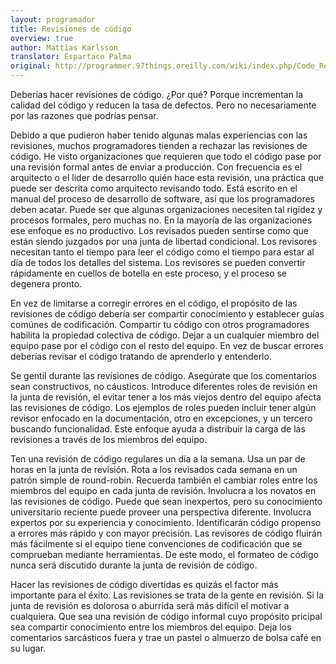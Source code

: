 ```yaml
---
layout: programador
title: Revisiones de código
overview: true
author: Mattias Karlsson
translator: Espartaco Palma
original: http://programmer.97things.oreilly.com/wiki/index.php/Code_Reviews
---
```


Deberías hacer revisiones de código. ¿Por qué? Porque incrementan la calidad del código y reducen la tasa de defectos. Pero no necesariamente por las razones que podrías pensar.

Debido a que pudieron haber tenido algunas malas experiencias con las revisiones, muchos programadores tienden a rechazar las revisiones de código. He visto organizaciones que requieren que todo el código pase por una revisión formal antes de enviar a producción. Con frecuencia es el arquitecto o el lider de desarrollo quién hace esta revisión, una práctica que puede ser descrita como arquitecto revisando todo. Está escrito en el manual del proceso de desarrollo de software, así que los programadores deben acatar. Puede ser que algunas organizaciones necesiten tal rigidez y procesos formales, pero muchas no. En la mayoría de las organizaciones ese enfoque es no productivo. Los revisados pueden sentirse como que están siendo juzgados por una junta de libertad condicional. Los revisores necesitan tanto el tiempo para leer el código como el tiempo para estar al día de todos los detalles del sistema. Los revisores se pueden convertir rápidamente en cuellos de botella en este proceso, y el proceso se degenera pronto.

En vez de limitarse a corregir errores en el código, el propósito de las revisiones de código debería ser compartir conocimiento y establecer guías comúnes de codificación. Compartir tu código con otros programadores habilita la propiedad colectiva de código. Dejar a un cualquier miembro del equipo pase por el código con el resto del equipo. En vez de buscar errores deberías revisar el código tratando de aprenderlo y entenderlo.

Se gentil durante las revisiones de código. Asegúrate que los comentarios sean constructivos, no cáusticos. Introduce diferentes roles de revisión en la junta de revisión, el evitar tener a los más viejos dentro del equipo afecta las revisiones de código. Los ejemplos de roles pueden incluir tener algún revisor enfocado en la documentación, otro en excepciones, y un tercero buscando funcionalidad. Este enfoque ayuda a distribuir la carga de las revisiones a través de los miembros del equipo.

Ten una revisión de código regulares un día a la semana. Usa un par de horas en la junta de revisión. Rota a los revisados cada semana en un patrón simple de round-robin. Recuerda también el cambiar roles entre los miembros del equipo en cada junta de revisión. Involucra a los novatos en las revisiones de código. Puede que sean inexpertos, pero su conocimiento universitario reciente puede proveer una perspectiva diferente. Involucra expertos por su experiencia y conocimiento. Identificarán código propenso a errores más rápido y con mayor precisión. Las revisores de código fluirán más fácilmente si el equipo tiene convenciones de codificación que se comprueban mediante herramientas. De este modo, el formateo de código nunca será discutido durante la junta de revisión de código.

Hacer las revisiones de código divertidas es quizás el factor más importante para el éxito. Las revisiones se trata de la gente en revisión. Si la junta de revisión es dolorosa o aburrida será más difícil el motivar a cualquiera. Que sea una revisión de código informal cuyo propósito pricipal sea compartir conocimiento entre los miembros del equipo. Deja los comentarios sarcásticos fuera y trae un pastel o almuerzo de bolsa café en su lugar.




